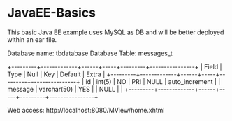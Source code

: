 # JavaEE-Basics

This basic Java EE example uses MySQL as DB and will be better deployed within an ear file.

Database name: tbdatabase
Database Table: messages_t

+---------+-------------+------+-----+---------+----------------+
| Field   | Type        | Null | Key | Default | Extra          |
+---------+-------------+------+-----+---------+----------------+
| id      | int(5)      | NO   | PRI | NULL    | auto_increment |
| message | varchar(50) | YES  |     | NULL    |                |
+---------+-------------+------+-----+---------+----------------+

Web access: http://localhost:8080/MView/home.xhtml
